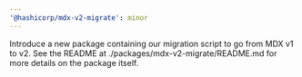 ```yaml
---
'@hashicorp/mdx-v2-migrate': minor
---
```


Introduce a new package containing our migration script to go from MDX v1 to v2. See the README at ./packages/mdx-v2-migrate/README.md for more details on the package itself.
